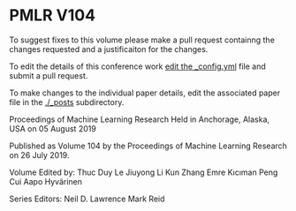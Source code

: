 # PMLR V104

To suggest fixes to this volume please make a pull request containng the changes requested and a justificaiton for the changes.

To edit the details of this conference work [edit the _config.yml](./_config.yml) file and submit a pull request.

To make changes to the individual paper details, edit the associated paper file in the [./_posts](./_posts) subdirectory.

Proceedings of Machine Learning Research
  Held in Anchorage, Alaska, USA on 05 August 2019

Published as Volume 104 by the Proceedings of Machine Learning Research on 26 July 2019.

Volume Edited by:
  Thuc Duy Le
  Jiuyong Li
  Kun Zhang
  Emre Kıcıman Peng Cui
  Aapo Hyvärinen

Series Editors:
  Neil D. Lawrence
  Mark Reid
